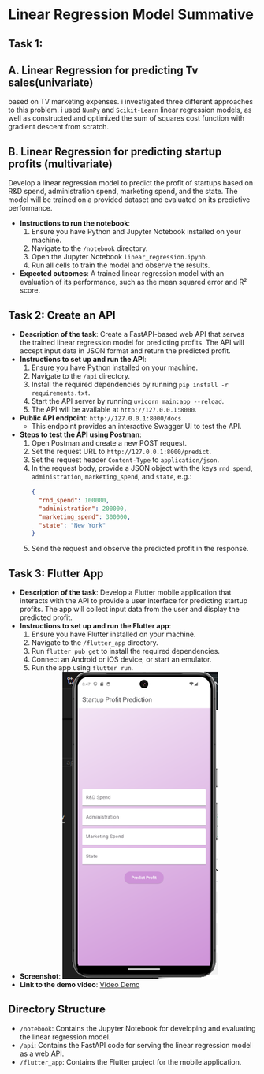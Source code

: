 
# Linear Regression Model Summative

## Task 1:
## A. Linear Regression for predicting Tv sales(univariate)

based on TV marketing expenses. i investigated three different approaches to this problem. i used `NumPy` and `Scikit-Learn` linear regression models, as well as constructed and optimized the sum of squares cost function with gradient descent from scratch.

## B. Linear Regression for predicting startup profits (multivariate)

 Develop a linear regression model to predict the profit of startups based on R&D spend, administration spend, marketing spend, and the state. The model will be trained on a provided dataset and evaluated on its predictive performance.
- **Instructions to run the notebook**:
  1. Ensure you have Python and Jupyter Notebook installed on your machine.
  2. Navigate to the `/notebook` directory.
  3. Open the Jupyter Notebook `linear_regression.ipynb`.
  4. Run all cells to train the model and observe the results.
- **Expected outcomes**: A trained linear regression model with an evaluation of its performance, such as the mean squared error and R² score.

## Task 2: Create an API
- **Description of the task**: Create a FastAPI-based web API that serves the trained linear regression model for predicting profits. The API will accept input data in JSON format and return the predicted profit.
- **Instructions to set up and run the API**:
  1. Ensure you have Python installed on your machine.
  2. Navigate to the `/api` directory.
  3. Install the required dependencies by running `pip install -r requirements.txt`.
  4. Start the API server by running `uvicorn main:app --reload`.
  5. The API will be available at `http://127.0.0.1:8000`.
- **Public API endpoint**: `http://127.0.0.1:8000/docs`
  - This endpoint provides an interactive Swagger UI to test the API.
- **Steps to test the API using Postman**:
  1. Open Postman and create a new POST request.
  2. Set the request URL to `http://127.0.0.1:8000/predict`.
  3. Set the request header `Content-Type` to `application/json`.
  4. In the request body, provide a JSON object with the keys `rnd_spend`, `administration`, `marketing_spend`, and `state`, e.g.:
     ```json
     {
       "rnd_spend": 100000,
       "administration": 200000,
       "marketing_spend": 300000,
       "state": "New York"
     }
     ```
  5. Send the request and observe the predicted profit in the response.

## Task 3: Flutter App
- **Description of the task**: Develop a Flutter mobile application that interacts with the API to provide a user interface for predicting startup profits. The app will collect input data from the user and display the predicted profit.
- **Instructions to set up and run the Flutter app**:
  1. Ensure you have Flutter installed on your machine.
  2. Navigate to the `/flutter_app` directory.
  3. Run `flutter pub get` to install the required dependencies.
  4. Connect an Android or iOS device, or start an emulator.
  5. Run the app using `flutter run`.
- **Screenshot**:
  ![App Screenshot](/summative/image.png)
- **Link to the demo video**: [Video Demo](https://drive.google.com/file/d/103q_NMf7YK99gBoK3ZTO_HGoXNxwXOQv/view?usp=sharing)

## Directory Structure
- `/notebook`: Contains the Jupyter Notebook for developing and evaluating the linear regression model.
- `/api`: Contains the FastAPI code for serving the linear regression model as a web API.
- `/flutter_app`: Contains the Flutter project for the mobile application.

